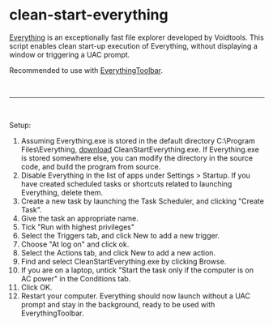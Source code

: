 # clean-start-everything
[Everything](https://www.voidtools.com/) is an exceptionally fast file explorer developed by Voidtools. This script enables clean start-up execution of Everything, without displaying a window or triggering a UAC prompt.

Recommended to use with [EverythingToolbar](https://github.com/srwi/EverythingToolbar).

<br>

---

<br>

Setup:

1. Assuming Everything.exe is stored in the default directory C:\Program Files\Everything, [download](https://github.com/Eeelis/clean-start-everything/releases/download/v1.0.0/CleanStartEverything.exe) CleanStartEverything.exe. If Everything.exe is stored somewhere else, you can modify the directory in the source code, and build the program from source.
2. Disable Everything in the list of apps under Settings > Startup. If you have created scheduled tasks or shortcuts related to launching Everything, delete them.
3. Create a new task by launching the Task Scheduler, and clicking "Create Task".
4. Give the task an appropriate name.
5. Tick "Run with highest privileges"
6. Select the Triggers tab, and click New to add a new trigger.
7. Choose "At log on" and click ok.
8. Select the Actions tab, and click New to add a new action.
9. Find and select CleanStartEverything.exe by clicking Browse.
10. If you are on a laptop, untick "Start the task only if the computer is on AC power" in the Conditions tab.
11. Click OK.
12. Restart your computer. Everything should now launch without a UAC prompt and stay in the background, ready to be used with EverythingToolbar.
